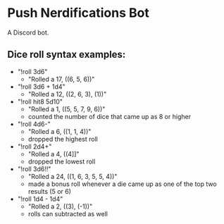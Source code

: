 # Push Nerdifications Bot
A Discord bot.

## Dice roll syntax examples:
* "!roll 3d6"
  * "Rolled a 17, ((6, 5, 6))"
* "!roll 3d6 + 1d4"
  * "Rolled a 12, ((2, 6, 3), (1))"
* "!roll hit8 5d10"
  * "Rolled a 1, ((5, 5, 7, 9, 6))"
  * counted the number of dice that came up as 8 or higher
* "!roll 4d6-"
  * "Rolled a 6, ((1, 1, 4))"
  * dropped the highest roll
* "!roll 2d4+"
  * "Rolled a 4, ((4]]"
  * dropped the lowest roll
* "!roll 3d6!!"
  * "Rolled a 24, ((1, 6, 3, 5, 5, 4))"
  * made a bonus roll whenever a die came up as one of the top two results (5 or 6)
* "!roll 1d4 - 1d4"
  * "Rolled a 2, ((3), (-1))"
  * rolls can subtracted as well


